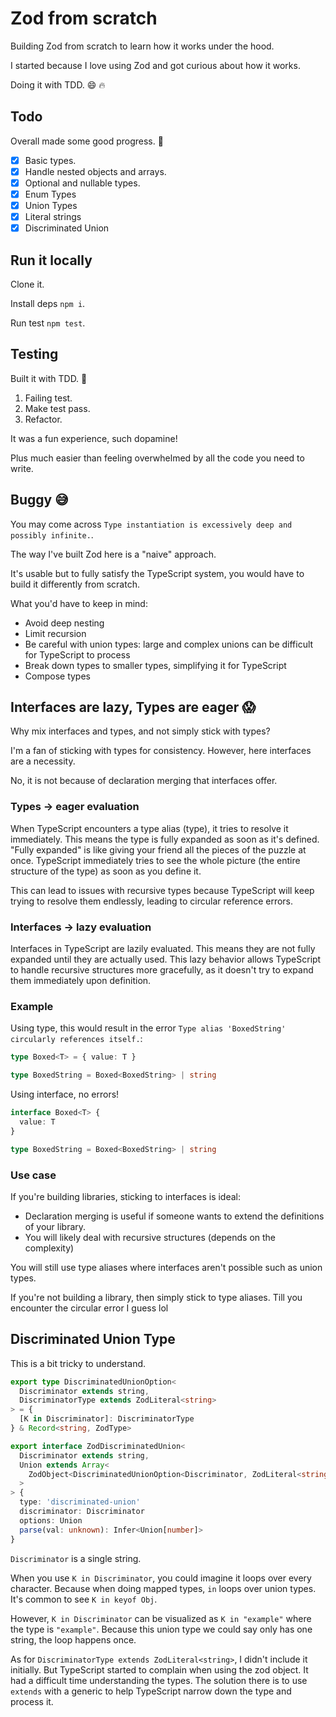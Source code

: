 # Zod from scratch

Building Zod from scratch to learn how it works under the hood.

I started because I love using Zod and got curious about how it works.

Doing it with TDD. 😄 🔥

## Todo

Overall made some good progress. 🚀

- [x] Basic types.
- [x] Handle nested objects and arrays.
- [x] Optional and nullable types.
- [x] Enum Types
- [x] Union Types
- [x] Literal strings
- [x] Discriminated Union

## Run it locally

Clone it.

Install deps `npm i`.

Run test `npm test`.

## Testing

Built it with TDD. 💞

1. Failing test.
2. Make test pass.
3. Refactor.

It was a fun experience, such dopamine!

Plus much easier than feeling overwhelmed by all the code you need to write.

## Buggy 😅

You may come across `Type instantiation is excessively deep and possibly infinite.`.

The way I've built Zod here is a "naive" approach.

It's usable but to fully satisfy the TypeScript system, you would have to build it differently from scratch.

What you'd have to keep in mind:

- Avoid deep nesting
- Limit recursion
- Be careful with union types: large and complex unions can be difficult for TypeScript to process
- Break down types to smaller types, simplifying it for TypeScript
- Compose types

## Interfaces are lazy, Types are eager 😱

Why mix interfaces and types, and not simply stick with types?

I'm a fan of sticking with types for consistency. However, here interfaces are a necessity.

No, it is not because of declaration merging that interfaces offer.

### Types -> eager evaluation

When TypeScript encounters a type alias (type), it tries to resolve it immediately. This means the type is fully expanded as soon as it's defined. "Fully expanded" is like giving your friend all the pieces of the puzzle at once. TypeScript immediately tries to see the whole picture (the entire structure of the type) as soon as you define it.

This can lead to issues with recursive types because TypeScript will keep trying to resolve them endlessly, leading to circular reference errors.

### Interfaces -> lazy evaluation

Interfaces in TypeScript are lazily evaluated. This means they are not fully expanded until they are actually used. This lazy behavior allows TypeScript to handle recursive structures more gracefully, as it doesn't try to expand them immediately upon definition.

### Example

Using type, this would result in the error `Type alias 'BoxedString' circularly references itself.`:

```ts
type Boxed<T> = { value: T }

type BoxedString = Boxed<BoxedString> | string
```

Using interface, no errors!

```ts
interface Boxed<T> {
  value: T
}

type BoxedString = Boxed<BoxedString> | string
```

### Use case

If you're building libraries, sticking to interfaces is ideal:

- Declaration merging is useful if someone wants to extend the definitions of your library.
- You will likely deal with recursive structures (depends on the complexity)

You will still use type aliases where interfaces aren't possible such as union types.

If you're not building a library, then simply stick to type aliases. Till you encounter the circular error I guess lol

## Discriminated Union Type

This is a bit tricky to understand.

```ts
export type DiscriminatedUnionOption<
  Discriminator extends string,
  DiscriminatorType extends ZodLiteral<string>
> = {
  [K in Discriminator]: DiscriminatorType
} & Record<string, ZodType>

export interface ZodDiscriminatedUnion<
  Discriminator extends string,
  Union extends Array<
    ZodObject<DiscriminatedUnionOption<Discriminator, ZodLiteral<string>>>
  >
> {
  type: 'discriminated-union'
  discriminator: Discriminator
  options: Union
  parse(val: unknown): Infer<Union[number]>
}
```

`Discriminator` is a single string.

When you use `K in Discriminator`, you could imagine it loops over every character. Because when doing mapped types, `in` loops over union types. It's common to see `K in keyof Obj`.

However, `K in Discriminator` can be visualized as `K in "example"` where the type is `"example"`. Because this union type we could say only has one string, the loop happens once.

As for `DiscriminatorType extends ZodLiteral<string>`, I didn't include it initially. But TypeScript started to complain when using the zod object. It had a difficult time understanding the types. The solution there is to use `extends` with a generic to help TypeScript narrow down the type and process it.
